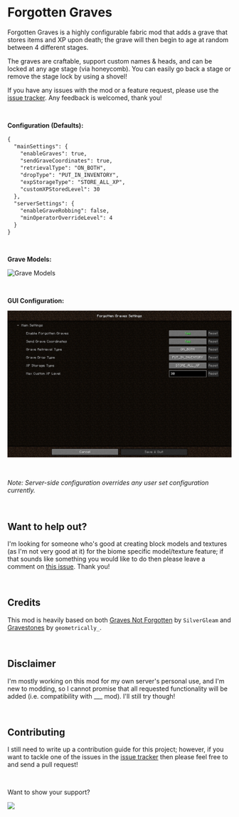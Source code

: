 # Forgotten Graves

Forgotten Graves is a highly configurable fabric mod that adds a grave that stores items and XP upon death; the grave will then begin to age at random between 4 different stages.

The graves are craftable, support custom names & heads, and can be locked at any age stage (via honeycomb). You can easily go back a stage or remove the stage lock by using a shovel!

If you have any issues with the mod or a feature request, please use the [issue tracker](https://github.com/ginsm/forgotten-graves/issues). Any feedback is welcomed, thank you!


 

**Configuration (Defaults):**

```
{
  "mainSettings": {
    "enableGraves": true,
    "sendGraveCoordinates": true,
    "retrievalType": "ON_BOTH",
    "dropType": "PUT_IN_INVENTORY",
    "expStorageType": "STORE_ALL_XP",
    "customXPStoredLevel": 30
  },
  "serverSettings": {
    "enableGraveRobbing": false,
    "minOperatorOverrideLevel": 4
  }
}
```

 

**Grave Models:**

![Grave Models](docs/screenshots/GraveModels.gif)

 

**GUI Configuration:**

![Forgotten Graves Config](docs/screenshots/ConfigScreen.png)

 


*Note: Server-side configuration overrides any user set configuration currently.*

 
## Want to help out?
I'm looking for someone who's good at creating block models and textures (as I'm not very good at it) for the biome specific model/texture feature; if that sounds like something you would like to do then please leave a comment on [this issue](https://github.com/ginsm/forgotten-graves/issues/7). Thank you!

 
## Credits

This mod is heavily based on both [Graves Not Forgotten](https://www.curseforge.com/minecraft/mc-mods/not-forgotten) by `SilverGleam` and [Gravestones](https://www.curseforge.com/minecraft/mc-mods/gravestones) by `geometrically_`.

 
## Disclaimer

I'm mostly working on this mod for my own server's personal use, and I'm new to modding, so I cannot promise that all requested functionality will be added (i.e. compatibility with ___ mod). I'll still try though!

 
## Contributing

I still need to write up a contribution guide for this project; however, if you want to tackle one of the issues in the [issue tracker](https://github.com/ginsm/forgotten-graves/issues) then please feel free to and send a pull request!

 

Want to show your support?

<a href="https://www.buymeacoffee.com/mgin"><img src="https://img.buymeacoffee.com/button-api/?text=Buy me a coffee&emoji=&slug=mgin&button_colour=5F7FFF&font_colour=ffffff&font_family=Cookie&outline_colour=000000&coffee_colour=FFDD00"></a>